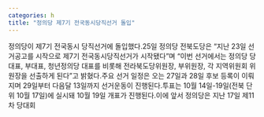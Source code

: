 ```yaml
---
categories: h
title: "정의당 제7기 전국동시당직선거 돌입"
---
```

정의당이 제7기 전국동시 당직선거에 돌입했다.25일 정의당 전북도당은 “지난 23일 선거공고를 시작으로 제7기 전국동시당직선거가 시작됐다”며 “이번 선거에서는 정의당 당대표, 부대표, 청년정의당 대표를 비롯해 전라북도당위원장, 부위원장, 각 지역위원회 위원장을 선출하게 된다”고 밝혔다.주요 선거 일정은 오는 27일과 28일 후보 등록이 이뤄지며 29일부터 다음달 13일까지 선거운동이 진행된다.투표는 10월 14일-19일(전북 단위 10월 17일)에 실시돼 10월 19일 개표가 진행된다.이에 앞서 정의당은 지난 17일 제11차 당대회